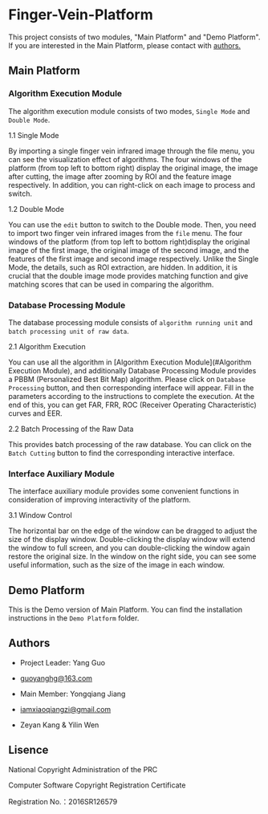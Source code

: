 # Finger-Vein-Platform
This project consists of two modules, "Main Platform" and "Demo Platform". If you are interested in the Main Platform, please contact with [authors.](#Authors) 
## Main Platform
### Algorithm Execution Module

The algorithm execution module consists of two modes, `Single Mode` and `Double Mode`.

1.1 Single Mode

By importing a single finger vein infrared image through the file menu, you can see the visualization effect of algorithms. The four windows of the platform (from top left to bottom right) display the original image, the image after cutting, the image after zooming by ROI and the feature image respectively. In addition, you can right-click on each image to process and switch.

1.2 Double Mode

You can use the `edit` button to switch to the Double mode. Then, you need to import two finger vein infrared images from the `file` menu. The four windows of the platform (from top left to bottom right)display the original image of the first image, the original image of the second image, and the features of the first image and second image respectively. Unlike the Single Mode, the details, such as ROI extraction, are hidden. In addition, it is crucial that the double image mode provides matching function and give matching scores that can be used in comparing the algorithm.

### Database Processing Module

The database processing module consists of `algorithm running unit` and `batch processing unit of raw data`.

2.1 Algorithm Execution

You can use all the algorithm in [Algorithm Execution Module](#Algorithm Execution Module), and additionally Database Processing Module provides a PBBM (Personalized Best Bit Map) algorithm. Please click on `Database Processing` button, and then corresponding interface will appear. Fill in the parameters according to the instructions to complete the execution. At the end of this, you can get FAR, FRR, ROC (Receiver Operating Characteristic) curves and EER. 

2.2 Batch Processing of the Raw Data

This provides batch processing of the raw database. You can click on the `Batch Cutting` button to find the corresponding interactive interface.

### Interface Auxiliary Module

The interface auxiliary module provides some convenient functions in consideration of improving interactivity of the platform.

3.1 Window Control

The horizontal bar on the edge of the window can be dragged to adjust the size of the display window. Double-clicking the display window will extend the window to full screen, and you can double-clicking the window again restore the original size. In the window on the right side, you can see some useful information, such as the size of the image in each window.


## Demo Platform

This is the Demo version of Main Platform. You can find the installation instructions in the `Demo Platform` folder.


## Authors
* Project Leader: Yang Guo 

* guoyanghg@163.com

* Main Member: Yongqiang Jiang 

* iamxiaoqiangzi@gmail.com

* Zeyan Kang & Yilin Wen

## Lisence
National Copyright Administration of the PRC

Computer Software Copyright Registration Certificate

Registration No.：2016SR126579
